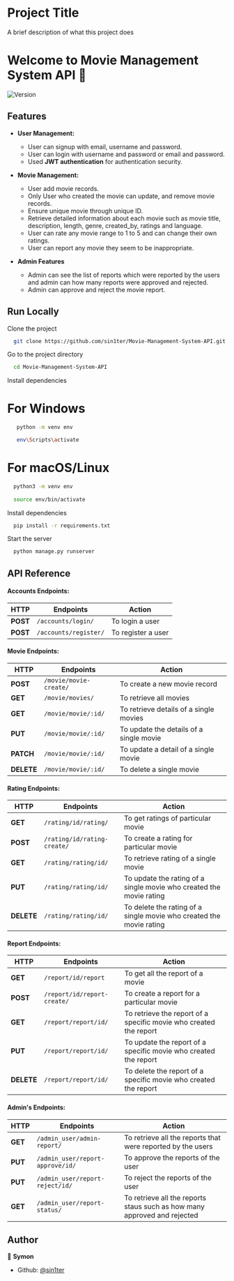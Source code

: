 
# Project Title

A brief description of what this project does 


# Welcome to Movie Management System API 👋

![Version](https://img.shields.io/badge/version-v1-blue.svg?cacheSeconds=2592000)


## Features

- **User Management:**
    - User can signup with email, username and password.
    - User can login with username and password or email and password.
    - Used **JWT authentication** for authentication security.

- **Movie Management:**
  - User add movie records.
  - Only User who created the movie can update, and remove movie records.
  - Ensure unique movie through unique ID.
  - Retrieve detailed information about each movie such as movie title, description, length, genre, created_by, ratings and language.
  - User can rate any movie range to 1 to 5 and can change their own ratings.
  - User can report any movie they seem to be inappropriate. 

- **Admin Features**
  - Admin can see the list of reports which were reported by the users and admin can how many reports were approved and rejected.
  - Admin can approve and reject the movie report. 
  
## Run Locally

Clone the project

```bash
  git clone https://github.com/sin1ter/Movie-Management-System-API.git
```

Go to the project directory

```bash
  cd Movie-Management-System-API
```

Install dependencies

# For Windows
```bash 
   python -m venv env

   env\Scripts\activate
```

 # For macOS/Linux
 ```bash
   python3 -m venv env
   
   source env/bin/activate
   ```

Install dependencies

```bash
  pip install -r requirements.txt
```

Start the server

```bash
  python manage.py runserver
```
## API Reference

####  Accounts Endpoints:
| HTTP | Endpoints | Action |
| --- | --- | --- |
| **POST** | `/accounts/login/` | To login a user |
| **POST** | `/accounts/register/` | To register a user |


####  Movie Endpoints:
| HTTP | Endpoints | Action |
| --- | --- | --- |
| **POST** | `/movie/movie-create/` | To create a new movie record |
| **GET** | `/movie/movies/` | To retrieve all movies |
| **GET** | `/movie/movie/:id/` | To retrieve details of a single movies |
| **PUT** | `/movie/movie/:id/` | To update the details of a single movie |
| **PATCH** | `/movie/movie/:id/` | To update a detail of a single movie |
| **DELETE** | `/movie/movie/:id/` | To delete a single movie |

#### Rating Endpoints:
| HTTP | Endpoints | Action |
| --- | --- | --- |
| **GET** | `/rating/id/rating/` | To get ratings of particular movie |
| **POST** | `/rating/id/rating-create/` | To create a rating for particular movie |
| **GET** | `/rating/rating/id/` | To retrieve rating of a single movie |
| **PUT** | `/rating/rating/id/` | To update the rating of a single movie who created the movie rating |
| **DELETE** | `/rating/rating/id/` | To delete the rating of a single movie who created the movie rating |


#### Report Endpoints:
| HTTP | Endpoints | Action |
| --- | --- | --- |
| **GET** | `/report/id/report` | To get all the report of a movie |
| **POST** | `/report/id/report-create/` | To create a report for a particular movie |
| **GET** | `/report/report/id/` | To retrieve the report of a specific movie who created the report|
| **PUT** | `/report/report/id/` |To update the report of a specific movie who created the report|
| **DELETE** | `/report/report/id/` | To delete the report of a specific movie who created the report |

#### Admin's Endpoints:
| HTTP | Endpoints | Action |
| --- | --- | --- |
| **GET** | `/admin_user/admin-report/` | To retrieve all the reports that were reported by the users |
| **PUT** | `/admin_user/report-approve/id/` | To approve the reports of the user |
| **PUT** | `/admin_user/report-reject/id/` | To reject the reports of the user |
| **GET** | `/admin_user/report-status/` | To retrieve all the reports staus such as how many approved and rejected |
## Author

👤 **Symon**

- Github: [@sin1ter](https://github.com/sin1ter)
